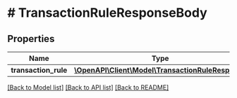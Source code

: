 # # TransactionRuleResponseBody

## Properties

Name | Type | Description | Notes
------------ | ------------- | ------------- | -------------
**transaction_rule** | [**\OpenAPI\Client\Model\TransactionRuleResponse**](TransactionRuleResponse.md) |  | [optional]

[[Back to Model list]](../../README.md#models) [[Back to API list]](../../README.md#endpoints) [[Back to README]](../../README.md)
